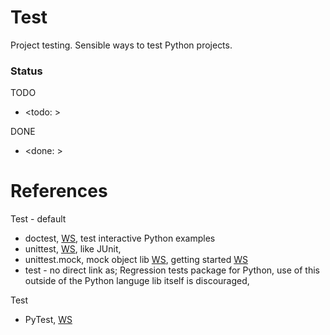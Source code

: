 # Test

Project testing. Sensible ways to test Python projects.

### Status

TODO
* <todo: >

DONE
* <done: >

# References
Test - default
* doctest, [WS](https://docs.python.org/3/library/doctest.html), test interactive Python examples
* unittest, [WS](https://docs.python.org/3/library/unittest.html#), like JUnit, 
* unittest.mock, mock object lib [WS](https://docs.python.org/3/library/unittest.mock.html), getting started [WS](https://docs.python.org/3/library/unittest.mock-examples.html)
* test - no direct link as; Regression tests package for Python, use of this outside of the Python languge lib itself is discouraged, 

Test
* PyTest, [WS](https://docs.pytest.org/en/6.2.x/contents.html)
